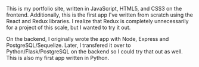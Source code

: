 This is my portfolio site, written in JavaScript, HTML5, and CSS3 on the frontend.
Additionally, this is the first app I've written from scratch using the React and Redux libraries.
I realize that Redux is completely unnecessarily for a project of this scale, but I
wanted to try it out.


On the backend, I originally wrote the app with Node, Express and PostgreSQL/Sequelize.
Later, I transfered it over to Python/Flask/PostgreSQL on the backend so I could
try that out as well. This is also my first app written in Python.
